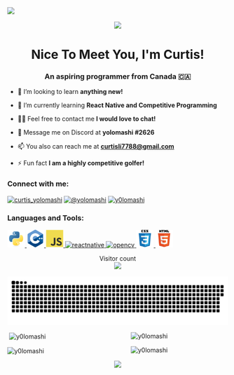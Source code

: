 <img src="https://github.com/y0lomashi/y0lomashi/blob/main/github%20banner.gif" height="50%"/>

<p align="center">
  <img src="https://capsule-render.vercel.app/api?type=waving&c&color=0:0BA8FF,100:C687FF&text=Hello!&fontColor=C0C0C0&animation=fadeIn&height=100&width=1000&section=header"/>
</p>
<h1 align="center">Nice To Meet You,  I'm Curtis!</h1>
<h3 align="center">An aspiring programmer from Canada 🇨🇦</h3>

- 🤝 I’m looking to learn **anything new!**

- 🌱 I’m currently learning **React Native and Competitive Programming**

- 👨‍💻 Feel free to contact me **I would love to chat!**

- 💬 Message me on Discord at **yolomashi #2626**

- 📫 You also can reach me at **curtisli7788@gmail.com**

- ⚡ Fun fact **I am a highly competitive golfer!**

<h3 align="left">Connect with me:</h3>
<p align="left">
<a href="https://instagram.com/curtis_yolomashi" target="blank"><img align="center" src="https://raw.githubusercontent.com/rahuldkjain/github-profile-readme-generator/master/src/images/icons/Social/instagram.svg" alt="curtis_yolomashi" height="30" width="40" /></a>
<a href="https://www.youtube.com/c/@yolomashi" target="blank"><img align="center" src="https://raw.githubusercontent.com/rahuldkjain/github-profile-readme-generator/master/src/images/icons/Social/youtube.svg" alt="@yolomashi" height="30" width="40" /></a>
<a href="https://www.leetcode.com/y0lomashi" target="blank"><img align="center" src="https://raw.githubusercontent.com/rahuldkjain/github-profile-readme-generator/master/src/images/icons/Social/leet-code.svg" alt="y0lomashi" height="30" width="40" /></a>
</p>


<h3 align="left">Languages and Tools:</h3>
<p align="left">  <a href="https://www.python.org" target="_blank" rel="noreferrer"> <img src="https://raw.githubusercontent.com/devicons/devicon/master/icons/python/python-original.svg" alt="python" width="40" height="40"/> </a>
<a href="https://www.w3schools.com/cpp/" target="_blank" rel="noreferrer"> <img src="https://raw.githubusercontent.com/devicons/devicon/master/icons/cplusplus/cplusplus-original.svg" alt="cplusplus" width="40" height="40"/> </a> <a href="https://developer.mozilla.org/en-US/docs/Web/JavaScript" target="_blank" rel="noreferrer"> <img src="https://raw.githubusercontent.com/devicons/devicon/master/icons/javascript/javascript-original.svg" alt="javascript" width="40" height="40"/> </a> <a href="https://reactnative.dev/" target="_blank" rel="noreferrer"> <img src="https://reactnative.dev/img/header_logo.svg" alt="reactnative" width="40" height="40"/> </a>
<a href="https://opencv.org/" target="_blank" rel="noreferrer"> <img src="https://www.vectorlogo.zone/logos/opencv/opencv-icon.svg" alt="opencv" width="40" height="40"/> </a> </a>  <a href="https://www.w3schools.com/css/" target="_blank" rel="noreferrer"> <img src="https://raw.githubusercontent.com/devicons/devicon/master/icons/css3/css3-original-wordmark.svg" alt="css3" width="40" height="40"/> </a> <a href="https://www.w3.org/html/" target="_blank" rel="noreferrer"> <img src="https://raw.githubusercontent.com/devicons/devicon/master/icons/html5/html5-original-wordmark.svg" alt="html5" width="40" height="40"/> </a> </p>


<p align="center"> 
  Visitor count<br>
  <img src="https://profile-counter.glitch.me/y0lomashi/count.svg" />
</p>

<p align="center"> 
  <img src="https://github.com/y0lomashi/y0lomashi/blob/output/github-contribution-grid-snake.svg">
</p>


  
  
<p><img align="right" src="https://github-readme-streak-stats.herokuapp.com/?user=y0lomashi&theme=violet-punch" width="44%" height="44%" alt="y0lomashi" /></p>

<p>&nbsp;<img align="center" src="https://github-readme-stats-sigma-five.vercel.app/api?username=y0lomashi&show_icons=true&theme=midnight-purple&locale=en" width="44%" height="44%" alt="y0lomashi" /></p>

<p><img align="right" src="https://github-readme-stats-sigma-five.vercel.app/api/top-langs?username=y0lomashi&show_icons=true&theme=midnight-purple&locale=en&layout=compact" width="44%" height="44%" alt="y0lomashi" /></p>
  
<p><img align="center" src="https://leetcard.jacoblin.cool/y0lomashi" width="42%" height="42%" alt="y0lomashi" /></p>
  


  
  
  
  
  
<p align="center">
  <img src="https://capsule-render.vercel.app/api?type=waving&color=0:0BA8FF,100:C687FF&height=100&section=footer"/>
</p>





